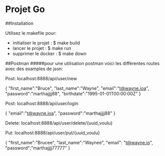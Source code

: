 # Projet Go
##Installation

Utilisez le makefile pour:
- initialiser le projet : $ make build
- lancer le projet : $ make run
- supprimer le docker : $ make down

##Postman
#####pour une utilisation postman voici les différentes routes avec des examples de json:

Post: localhost:8888/api/user/new

{
"first_name":"Bruce",
"last_name":"Wayne",
"email":"t@wayne.ioa",
"password":"marthajjjj88",
"birthdate":"1995-01-01T00:00:00Z"
}


Post: localhost:8888/api/user/login

{
"email":"t@wayne.ioa",
"password":"marthajjjj88"
}


Delete: localhost:8888/api/user/delete/{uuid_voulu}

Put: localhost:8888/api/user/put/{uuid_voulu}

{
"first_name":"Brucee",
"last_name":"Waynee",
"email": "t@wayne.io",
"password":"marthajjjj77777"
}


